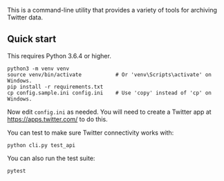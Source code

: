 This is a command-line utility that provides a variety of tools for
archiving Twitter data.

## Quick start

This requires Python 3.6.4 or higher.

```
python3 -m venv venv
source venv/bin/activate           # Or 'venv\Scripts\activate' on Windows.
pip install -r requirements.txt
cp config.sample.ini config.ini    # Use 'copy' instead of 'cp' on Windows.
```

Now edit `config.ini` as needed.  You will need to create a Twitter app
at https://apps.twitter.com/ to do this.

You can test to make sure Twitter connectivity works with:

```
python cli.py test_api
```

You can also run the test suite:

```
pytest
```

